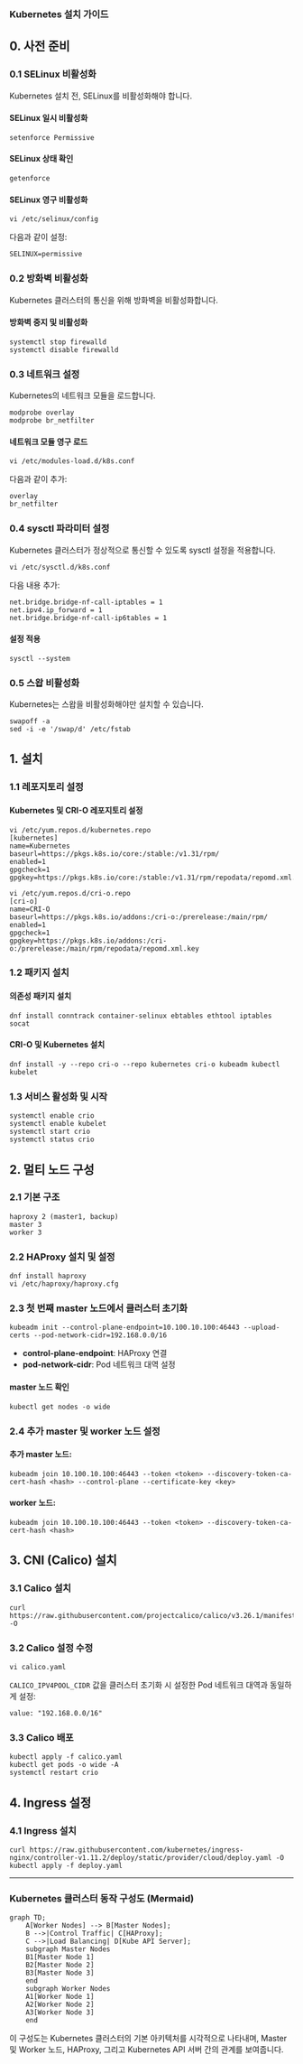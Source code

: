 ### Kubernetes 설치 가이드

## 0. 사전 준비

### 0.1 SELinux 비활성화
Kubernetes 설치 전, SELinux를 비활성화해야 합니다.

#### SELinux 일시 비활성화
```
setenforce Permissive
```

#### SELinux 상태 확인
```
getenforce
```

#### SELinux 영구 비활성화
```
vi /etc/selinux/config
```
다음과 같이 설정:
```
SELINUX=permissive
```

### 0.2 방화벽 비활성화
Kubernetes 클러스터의 통신을 위해 방화벽을 비활성화합니다.

#### 방화벽 중지 및 비활성화
```
systemctl stop firewalld
systemctl disable firewalld
```

### 0.3 네트워크 설정
Kubernetes의 네트워크 모듈을 로드합니다.

```
modprobe overlay
modprobe br_netfilter
```

#### 네트워크 모듈 영구 로드
```
vi /etc/modules-load.d/k8s.conf
```
다음과 같이 추가:
```
overlay
br_netfilter
```

### 0.4 sysctl 파라미터 설정
Kubernetes 클러스터가 정상적으로 통신할 수 있도록 sysctl 설정을 적용합니다.

```
vi /etc/sysctl.d/k8s.conf
```
다음 내용 추가:
```
net.bridge.bridge-nf-call-iptables = 1
net.ipv4.ip_forward = 1
net.bridge.bridge-nf-call-ip6tables = 1
```

#### 설정 적용
```
sysctl --system
```

### 0.5 스왑 비활성화
Kubernetes는 스왑을 비활성화해야만 설치할 수 있습니다.

```
swapoff -a
sed -i -e '/swap/d' /etc/fstab
```

## 1. 설치

### 1.1 레포지토리 설정
#### Kubernetes 및 CRI-O 레포지토리 설정
```
vi /etc/yum.repos.d/kubernetes.repo
[kubernetes]
name=Kubernetes
baseurl=https://pkgs.k8s.io/core:/stable:/v1.31/rpm/
enabled=1
gpgcheck=1
gpgkey=https://pkgs.k8s.io/core:/stable:/v1.31/rpm/repodata/repomd.xml.key

vi /etc/yum.repos.d/cri-o.repo
[cri-o]
name=CRI-O
baseurl=https://pkgs.k8s.io/addons:/cri-o:/prerelease:/main/rpm/
enabled=1
gpgcheck=1
gpgkey=https://pkgs.k8s.io/addons:/cri-o:/prerelease:/main/rpm/repodata/repomd.xml.key
```

### 1.2 패키지 설치
#### 의존성 패키지 설치
```
dnf install conntrack container-selinux ebtables ethtool iptables socat
```

#### CRI-O 및 Kubernetes 설치
```
dnf install -y --repo cri-o --repo kubernetes cri-o kubeadm kubectl kubelet
```

### 1.3 서비스 활성화 및 시작
```
systemctl enable crio
systemctl enable kubelet
systemctl start crio
systemctl status crio
```

## 2. 멀티 노드 구성

### 2.1 기본 구조
```
haproxy 2 (master1, backup)
master 3
worker 3
```

### 2.2 HAProxy 설치 및 설정
```
dnf install haproxy
vi /etc/haproxy/haproxy.cfg
```

### 2.3 첫 번째 master 노드에서 클러스터 초기화
```
kubeadm init --control-plane-endpoint=10.100.10.100:46443 --upload-certs --pod-network-cidr=192.168.0.0/16
```
- **control-plane-endpoint**: HAProxy 연결
- **pod-network-cidr**: Pod 네트워크 대역 설정

#### master 노드 확인
```
kubectl get nodes -o wide
```

### 2.4 추가 master 및 worker 노드 설정
#### 추가 master 노드:
```
kubeadm join 10.100.10.100:46443 --token <token> --discovery-token-ca-cert-hash <hash> --control-plane --certificate-key <key>
```

#### worker 노드:
```
kubeadm join 10.100.10.100:46443 --token <token> --discovery-token-ca-cert-hash <hash>
```

## 3. CNI (Calico) 설치

### 3.1 Calico 설치
```
curl https://raw.githubusercontent.com/projectcalico/calico/v3.26.1/manifests/calico.yaml -O
```

### 3.2 Calico 설정 수정
```
vi calico.yaml
```
`CALICO_IPV4POOL_CIDR` 값을 클러스터 초기화 시 설정한 Pod 네트워크 대역과 동일하게 설정:
```
value: "192.168.0.0/16"
```

### 3.3 Calico 배포
```
kubectl apply -f calico.yaml
kubectl get pods -o wide -A
systemctl restart crio
```

## 4. Ingress 설정

### 4.1 Ingress 설치
```
curl https://raw.githubusercontent.com/kubernetes/ingress-nginx/controller-v1.11.2/deploy/static/provider/cloud/deploy.yaml -O
kubectl apply -f deploy.yaml
```

---

### Kubernetes 클러스터 동작 구성도 (Mermaid)

```mermaid
graph TD;
    A[Worker Nodes] --> B[Master Nodes];
    B -->|Control Traffic| C[HAProxy];
    C -->|Load Balancing| D[Kube API Server];
    subgraph Master Nodes
    B1[Master Node 1]
    B2[Master Node 2]
    B3[Master Node 3]
    end
    subgraph Worker Nodes
    A1[Worker Node 1]
    A2[Worker Node 2]
    A3[Worker Node 3]
    end
```

이 구성도는 Kubernetes 클러스터의 기본 아키텍처를 시각적으로 나타내며, Master 및 Worker 노드, HAProxy, 그리고 Kubernetes API 서버 간의 관계를 보여줍니다.
